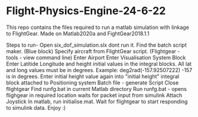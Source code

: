 # Flight-Physics-Engine-24-6-22

This repo contains the files required to run a matlab simulation with linkage to FlightGear.
Made on Matlab2020a and FightGear2018.1.1

Steps to run- 
Open six_dof_simulation.slx dont run it. 
Find the batch script maker. (Blue block)
Specify aircraft from FlightGear script. (Flightgear - tools - view command line)
Enter Airport 
Enter Visualisation System Block
Enter Latitide Longitude and height initial values in the integral blocks. All lat and long values must be in degrees. 
Example: deg2rad(-157.92507222) -157 is in degrees. 
Enter initial height value again into "initial height" integral block attached to Positioning system 
Batch file - generate Script
Close flightgear
Find runfg.bat in current Matlab directory
Run runfg.bat - opens flighgear in required location waits for packet input from simulink
Attach Joystick
In matlab, run initialise.mat.
Wait for flightgear to start responding to simulink data.
Enjoy :)
